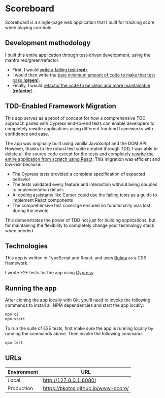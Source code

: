 # Scoreboard
Scoreboard is a single-page web application that I built for tracking score when playing cornhole.

## Development methodology
I built this entire application through test-driven development, using the mantra red/green/refactor:
- First, I would [write a failing test (**red**)](https://github.com/bkotos/scoreboard/commit/26041ea15a5a6c945d3af197899f6196284dbf8f).
- I would then write the [bare minimum amount of code to make that test pass (**green**)](https://github.com/bkotos/scoreboard/commit/a237e29857320e65c54a82d9113fdfe29471a176).
- Finally, I would [refactor the code to be clean and more maintainable (**refactor**)](https://github.com/bkotos/scoreboard/commit/5202b744419cbe8c3c1716012ee253499d3fa667).

## TDD-Enabled Framework Migration
This app serves as a proof of concept for how a comprehensive TDD approach paired with Cypress end-to-end tests can enable developers to completely rewrite applications using different frontend frameworks with confidence and ease.

The app was originally built using vanilla JavaScript and the DOM API. However, thanks to the robust test suite created through TDD, I was able to delete all the source code except for the tests and completely [rewrite the entire application from scratch using React](https://github.com/bkotos/scoreboard/pull/1). This migration was efficient and low-risk because:

- The Cypress tests provided a complete specification of expected behavior
- The tests validated every feature and interaction without being coupled to implementation details
- AI coding assistants like Cursor could use the failing tests as a guide to implement React components
- The comprehensive test coverage ensured no functionality was lost during the rewrite

This demonstrates the power of TDD not just for building applications, but for maintaining the flexibility to completely change your technology stack when needed.

## Technologies
This app is written in TypeScript and React, and uses [Bulma](https://bulma.io/) as a CSS framework.

I wrote E2E tests for the app using [Cypress](https://www.cypress.io/).

## Running the app
After cloning the app locally with Git, you'll need to invoke the following commands to install all NPM dependencies and start the app locally:
```bash
npm ci
npm start
```

To run the suite of E2E tests, first make sure the app is running locally by running the commands above. Then invoke the following command:
```bash
npm test
```

## URLs
| Environment | URL                                 |
| ----------- | ----------------------------------- |
| Local       | http://127.0.0.1:8080/              |
| Production  | https://bkotos.github.io/www-score/ |

